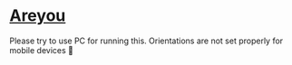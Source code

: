 # [Areyou](https://nayanjithh.github.io/Areyou/Idiot/Idiot.html)
Please try to use PC for running this. Orientations are not set properly for mobile devices 🙁
